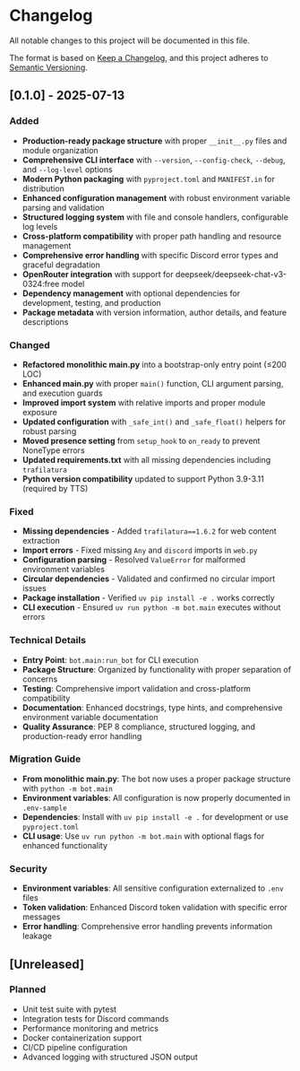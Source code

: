 # Changelog

All notable changes to this project will be documented in this file.

The format is based on [Keep a Changelog](https://keepachangelog.com/en/1.0.0/),
and this project adheres to [Semantic Versioning](https://semver.org/spec/v2.0.0.html).

## [0.1.0] - 2025-07-13

### Added
- **Production-ready package structure** with proper `__init__.py` files and module organization
- **Comprehensive CLI interface** with `--version`, `--config-check`, `--debug`, and `--log-level` options
- **Modern Python packaging** with `pyproject.toml` and `MANIFEST.in` for distribution
- **Enhanced configuration management** with robust environment variable parsing and validation
- **Structured logging system** with file and console handlers, configurable log levels
- **Cross-platform compatibility** with proper path handling and resource management
- **Comprehensive error handling** with specific Discord error types and graceful degradation
- **OpenRouter integration** with support for deepseek/deepseek-chat-v3-0324:free model
- **Dependency management** with optional dependencies for development, testing, and production
- **Package metadata** with version information, author details, and feature descriptions

### Changed
- **Refactored monolithic main.py** into a bootstrap-only entry point (≤200 LOC)
- **Enhanced main.py** with proper `main()` function, CLI argument parsing, and execution guards
- **Improved import system** with relative imports and proper module exposure
- **Updated configuration** with `_safe_int()` and `_safe_float()` helpers for robust parsing
- **Moved presence setting** from `setup_hook` to `on_ready` to prevent NoneType errors
- **Updated requirements.txt** with all missing dependencies including `trafilatura`
- **Python version compatibility** updated to support Python 3.9-3.11 (required by TTS)

### Fixed
- **Missing dependencies** - Added `trafilatura==1.6.2` for web content extraction
- **Import errors** - Fixed missing `Any` and `discord` imports in `web.py`
- **Configuration parsing** - Resolved `ValueError` for malformed environment variables
- **Circular dependencies** - Validated and confirmed no circular import issues
- **Package installation** - Verified `uv pip install -e .` works correctly
- **CLI execution** - Ensured `uv run python -m bot.main` executes without errors

### Technical Details
- **Entry Point**: `bot.main:run_bot` for CLI execution
- **Package Structure**: Organized by functionality with proper separation of concerns
- **Testing**: Comprehensive import validation and cross-platform compatibility
- **Documentation**: Enhanced docstrings, type hints, and comprehensive environment variable documentation
- **Quality Assurance**: PEP 8 compliance, structured logging, and production-ready error handling

### Migration Guide
- **From monolithic main.py**: The bot now uses a proper package structure with `python -m bot.main`
- **Environment variables**: All configuration is now properly documented in `.env-sample`
- **Dependencies**: Install with `uv pip install -e .` for development or use `pyproject.toml`
- **CLI usage**: Use `uv run python -m bot.main` with optional flags for enhanced functionality

### Security
- **Environment variables**: All sensitive configuration externalized to `.env` files
- **Token validation**: Enhanced Discord token validation with specific error messages
- **Error handling**: Comprehensive error handling prevents information leakage

## [Unreleased]

### Planned
- Unit test suite with pytest
- Integration tests for Discord commands
- Performance monitoring and metrics
- Docker containerization support
- CI/CD pipeline configuration
- Advanced logging with structured JSON output
